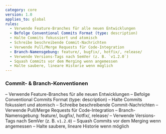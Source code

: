 ```yaml
---
category: core
version: 1.0
applies_to: global
rules:
  - Verwende Feature-Branches für alle neuen Entwicklungen
  - Befolge Conventional Commits Format (type: description)
  - Halte Commits fokussiert und atomisch
  - Schreibe beschreibende Commit-Nachrichten
  - Verwende Pull/Merge Requests für Code-Integration
  - Branch-Namensgebung: feature/, bugfix/, hotfix/, release/
  - Verwende Versions-Tags nach SemVer (z. B. `v1.2.0`)
  - Squash Commits vor dem Merging wenn angemessen
  - Halte saubere, lineare Historie wenn möglich
---
```


### Commit- & Branch-Konventionen

– Verwende Feature-Branches für alle neuen Entwicklungen
– Befolge Conventional Commits Format (type: description)
– Halte Commits fokussiert und atomisch
– Schreibe beschreibende Commit-Nachrichten
– Verwende Pull/Merge Requests für Code-Integration
– Branch-Namensgebung: feature/, bugfix/, hotfix/, release/
– Verwende Versions-Tags nach SemVer (z. B. `v1.2.0`)
– Squash Commits vor dem Merging wenn angemessen
– Halte saubere, lineare Historie wenn möglich